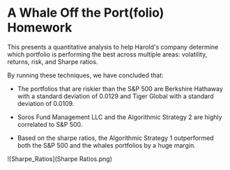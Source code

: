 # **A Whale Off the Port(folio) Homework** #

This presents a quantitative analysis to help Harold's company determine which portfolio is performing the best across multiple areas: volatility, returns, risk, and Sharpe ratios.

By running these techniques, we have concluded that:

- The portfolios that are riskier than the S&P 500 are Berkshire Hathaway with a standard deviation of  0.0129 and Tiger Global with a standard deviation of  0.0109.

- Soros Fund Management LLC and the Algorithmic Strategy 2 are highly correlated to S&P 500.

- Based on the sharpe ratios, the Algorithmic Strategy 1 outperformed both the S&P 500 and the whales portfolios by a huge margin.

![Sharpe_Ratios](Sharpe Ratios.png)
